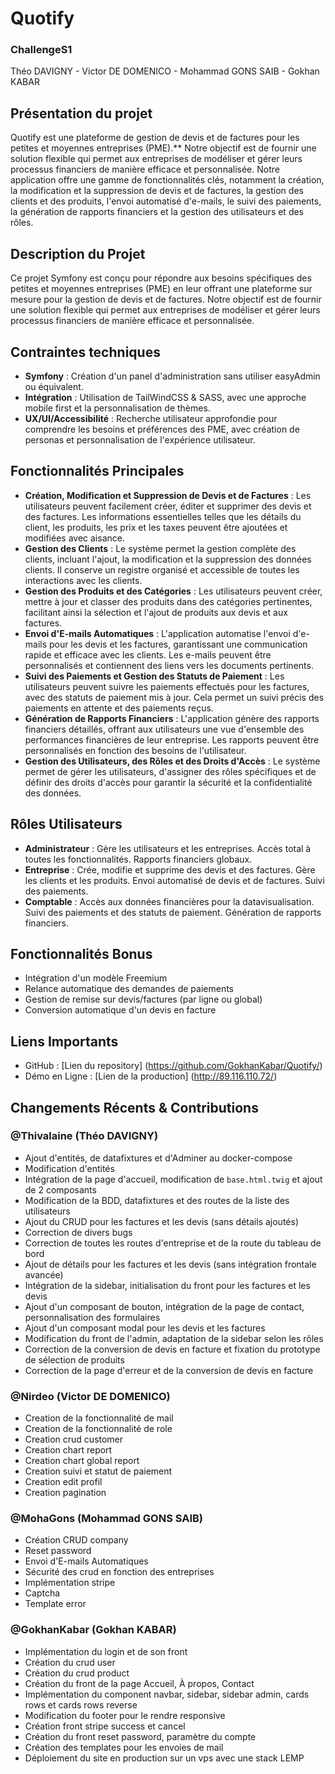 # Quotify

### ChallengeS1

Théo DAVIGNY - Victor DE DOMENICO - Mohammad GONS SAIB - Gokhan KABAR

## Présentation du projet

Quotify est une plateforme de gestion de devis et de factures pour les petites et moyennes entreprises (PME).** Notre
objectif est de fournir une solution flexible qui permet aux entreprises de modéliser et gérer leurs processus
financiers de manière efficace et personnalisée. Notre application offre une gamme de fonctionnalités clés, notamment la
création, la modification et la suppression de devis et de factures, la gestion des clients et des produits, l'envoi
automatisé d'e-mails, le suivi des paiements, la génération de rapports financiers et la gestion des utilisateurs et des
rôles.

## Description du Projet

Ce projet Symfony est conçu pour répondre aux besoins spécifiques des petites et moyennes entreprises (PME) en leur
offrant une plateforme sur mesure pour la gestion de devis et de factures. Notre objectif est de fournir une solution
flexible qui permet aux entreprises de modéliser et gérer leurs processus financiers de manière efficace et
personnalisée.

## Contraintes techniques

- **Symfony** : Création d'un panel d'administration sans utiliser easyAdmin ou équivalent.
- **Intégration** : Utilisation de TailWindCSS & SASS, avec une approche mobile first et la personnalisation de thèmes.
- **UX/UI/Accessibilité** : Recherche utilisateur approfondie pour comprendre les besoins et préférences des PME, avec
  création de personas et personnalisation de l'expérience utilisateur.

## Fonctionnalités Principales

- **Création, Modification et Suppression de Devis et de Factures** : Les utilisateurs peuvent facilement créer, éditer
  et supprimer des devis et des factures. Les informations essentielles telles que les détails du client, les produits,
  les prix et les taxes peuvent être ajoutées et modifiées avec aisance.
- **Gestion des Clients** : Le système permet la gestion complète des clients, incluant l'ajout, la modification et la
  suppression des données clients. Il conserve un registre organisé et accessible de toutes les interactions avec les
  clients.
- **Gestion des Produits et des Catégories** : Les utilisateurs peuvent créer, mettre à jour et classer des produits
  dans des catégories pertinentes, facilitant ainsi la sélection et l'ajout de produits aux devis et aux factures.
- **Envoi d'E-mails Automatiques** : L'application automatise l'envoi d'e-mails pour les devis et les factures,
  garantissant une communication rapide et efficace avec les clients. Les e-mails peuvent être personnalisés et
  contiennent des liens vers les documents pertinents.
- **Suivi des Paiements et Gestion des Statuts de Paiement** : Les utilisateurs peuvent suivre les paiements effectués
  pour les factures, avec des statuts de paiement mis à jour. Cela permet un suivi précis des paiements en attente et
  des paiements reçus.
- **Génération de Rapports Financiers** : L'application génère des rapports financiers détaillés, offrant aux
  utilisateurs une vue d'ensemble des performances financières de leur entreprise. Les rapports peuvent être
  personnalisés en fonction des besoins de l'utilisateur.
- **Gestion des Utilisateurs, des Rôles et des Droits d'Accès** : Le système permet de gérer les utilisateurs,
  d'assigner des rôles spécifiques et de définir des droits d'accès pour garantir la sécurité et la confidentialité des
  données.

## Rôles Utilisateurs

- **Administrateur** : Gère les utilisateurs et les entreprises. Accès total à toutes les fonctionnalités. Rapports
  financiers globaux.
- **Entreprise** : Crée, modifie et supprime des devis et des factures. Gère les clients et les produits. Envoi
  automatisé de devis et de factures. Suivi des paiements.
- **Comptable** : Accès aux données financières pour la datavisualisation. Suivi des paiements et des statuts de
  paiement. Génération de rapports financiers.

## Fonctionnalités Bonus

- Intégration d'un modèle Freemium
- Relance automatique des demandes de paiements
- Gestion de remise sur devis/factures (par ligne ou global)
- Conversion automatique d'un devis en facture

## Liens Importants

- GitHub : [Lien du repository] (https://github.com/GokhanKabar/Quotify/)
- Démo en Ligne : [Lien de la production] (http://89.116.110.72/)

## Changements Récents & Contributions

### @Thivalaine (Théo DAVIGNY)

- Ajout d'entités, de datafixtures et d'Adminer au docker-compose
- Modification d'entités
- Intégration de la page d'accueil, modification de `base.html.twig` et ajout de 2 composants
- Modification de la BDD, datafixtures et des routes de la liste des utilisateurs
- Ajout du CRUD pour les factures et les devis (sans détails ajoutés)
- Correction de divers bugs
- Correction de toutes les routes d'entreprise et de la route du tableau de bord
- Ajout de détails pour les factures et les devis (sans intégration frontale avancée)
- Intégration de la sidebar, initialisation du front pour les factures et les devis
- Ajout d'un composant de bouton, intégration de la page de contact, personnalisation des formulaires
- Ajout d'un composant modal pour les devis et les factures
- Modification du front de l'admin, adaptation de la sidebar selon les rôles
- Correction de la conversion de devis en facture et fixation du prototype de sélection de produits
- Correction de la page d'erreur et de la conversion de devis en facture

### @Nirdeo (Victor DE DOMENICO)

- Creation de la fonctionnalité de mail
- Creation de la fonctionnalité de role
- Creation crud customer
- Creation chart report
- Creation chart global report
- Creation suivi et statut de paiement
- Creation edit profil
- Creation pagination

### @MohaGons (Mohammad GONS SAIB)

- Création CRUD company
- Reset password
- Envoi d'E-mails Automatiques
- Sécurité des crud en fonction des entreprises
- Implémentation stripe
- Captcha
- Template error

### @GokhanKabar (Gokhan KABAR)

- Implémentation du login et de son front
- Création du crud user
- Création du crud product
- Création du front de la page Accueil, À propos, Contact
- Implémentation du component navbar, sidebar, sidebar admin, cards rows et cards rows reverse
- Modification du footer pour le rendre responsive
- Création front stripe success et cancel
- Création du front reset password, paramètre du compte
- Création des templates pour les envoies de mail
- Déploiement du site en production sur un vps avec une stack LEMP